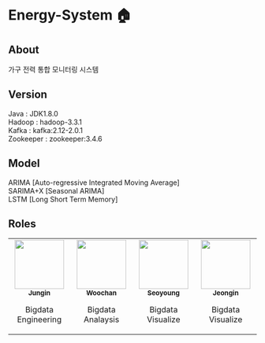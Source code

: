 # Energy-System 🏠

## About
가구 전력 통합 모니터링 시스템

## Version

Java : JDK1.8.0 <br>
Hadoop : hadoop-3.3.1 <br>
Kafka : kafka:2.12-2.0.1 <br>
Zookeeper : zookeeper:3.4.6 <br>

## Model 
ARIMA [Auto-regressive Integrated Moving Average] <br>
SARIMA+X [Seasonal ARIMA] <br>
LSTM [Long Short Term Memory]<br>

## Roles
<table>
  <tr>
    <td align="center" width="180">
      <a href="https://github.com/inzeong">
        <img src="https://user-images.githubusercontent.com/43091713/154184345-94aac669-7955-462f-a4ca-cbe5ef6612d7.png" width="100" alt=""/>
        <br />
        <sub><b>Jungin</b></sub>
      </a>
      <p>
        Bigdata Engineering
      </p>
    </td>
    <td align="center" width="180">
      <a href="https://github.com/bonawoo">
        <img src="https://user-images.githubusercontent.com/43091713/154184385-0d4705bc-3b8f-41bb-8ee4-e0aad9518fdf.png" width="100" alt=""/>
        <br />
        <sub><b>Woochan</b></sub>
      </a>
      <p>
        Bigdata Analaysis
      </p>
    </td>
    <td align="center" width="180">
      <a href="https://github.com/sturdyoak">
        <img src="https://user-images.githubusercontent.com/43091713/154184340-ef936602-9c84-457d-b040-3d5a8b5a961d.png" width="100" alt=""/>
        <br />
        <sub><b>Seoyoung</b></sub>
      </a>
      <p>
        Bigdata Visualize
      </p>
    </td>
    <td align="center" width="180">
      <a href="https://github.com/jeonging1">
        <img src="https://user-images.githubusercontent.com/43091713/154184528-01cb77a2-35b3-44a8-95c0-55676771f28f.png" width="100" alt=""/>
        <br />
        <sub><b>Jeongin</b></sub>
      </a>
      <p>
        Bigdata Visualize
      </p>
    </td>
  </tr>
</table>
